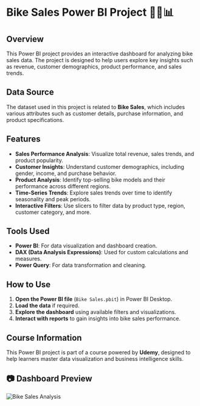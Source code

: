 # Bike Sales Power BI Project 🚴‍♂️📊

## Overview
This Power BI project provides an interactive dashboard for analyzing bike sales data. The project is designed to help users explore key insights such as revenue, customer demographics, product performance, and sales trends.

## Data Source
The dataset used in this project is related to **Bike Sales**, which includes various attributes such as customer details, purchase information, and product specifications.

## Features
- **Sales Performance Analysis**: Visualize total revenue, sales trends, and product popularity.
- **Customer Insights**: Understand customer demographics, including gender, income, and purchase behavior.
- **Product Analysis**: Identify top-selling bike models and their performance across different regions.
- **Time-Series Trends**: Explore sales trends over time to identify seasonality and peak periods.
- **Interactive Filters**: Use slicers to filter data by product type, region, customer category, and more.

## Tools Used
- **Power BI**: For data visualization and dashboard creation.
- **DAX (Data Analysis Expressions)**: Used for custom calculations and measures.
- **Power Query**: For data transformation and cleaning.

## How to Use
1. **Open the Power BI file** (`Bike Sales.pbit`) in Power BI Desktop.
2. **Load the data** if required.
3. **Explore the dashboard** using available filters and visualizations.
4. **Interact with reports** to gain insights into bike sales performance.

## Course Information
This Power BI project is part of a course powered by **Udemy**, designed to help learners master data visualization and business intelligence skills.

## 📷 Dashboard Preview  
![Bike Sales Analysis](https://github.com/user-attachments/assets/a3def53a-4d91-4e01-bf2c-f0f0f3659baa)



